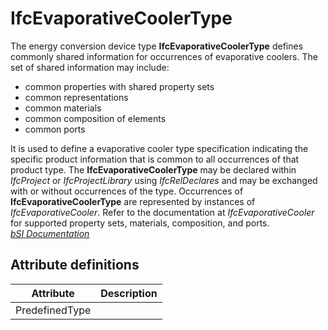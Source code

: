 IfcEvaporativeCoolerType
========================
The energy conversion device type **IfcEvaporativeCoolerType** defines
commonly shared information for occurrences of evaporative coolers. The set of
shared information may include:  
  
* common properties with shared property sets  
* common representations  
* common materials  
* common composition of elements  
* common ports  
  
It is used to define a evaporative cooler type specification indicating the
specific product information that is common to all occurrences of that product
type. The **IfcEvaporativeCoolerType** may be declared within _IfcProject_ or
_IfcProjectLibrary_ using _IfcRelDeclares_ and may be exchanged with or
without occurrences of the type. Occurrences of **IfcEvaporativeCoolerType**
are represented by instances of _IfcEvaporativeCooler_. Refer to the
documentation at _IfcEvaporativeCooler_ for supported property sets,
materials, composition, and ports.  
[ _bSI
Documentation_](https://standards.buildingsmart.org/IFC/DEV/IFC4_2/FINAL/HTML/schema/ifchvacdomain/lexical/ifcevaporativecoolertype.htm)


Attribute definitions
---------------------
| Attribute      | Description   |
|----------------|---------------|
| PredefinedType |               |

